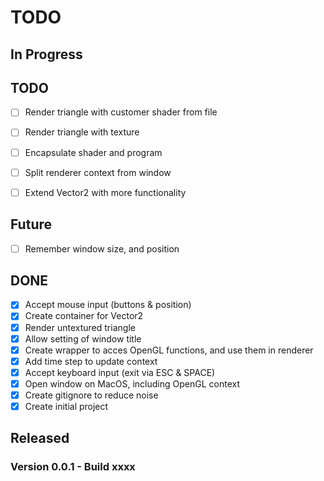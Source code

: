 # TODO


## In Progress


## TODO

- [ ] Render triangle with customer shader from file
- [ ] Render triangle with texture

- [ ] Encapsulate shader and program
- [ ] Split renderer context from window
- [ ] Extend Vector2 with more functionality

## Future

- [ ] Remember window size, and position

## DONE

- [x] Accept mouse input (buttons & position)
- [x] Create container for Vector2
- [x] Render untextured triangle
- [x] Allow setting of window title
- [x] Create wrapper to acces OpenGL functions, and use them in renderer
- [x] Add time step to update context
- [x] Accept keyboard input (exit via ESC & SPACE)
- [x] Open window on MacOS, including OpenGL context
- [x] Create gitignore to reduce noise
- [x] Create initial project

## Released


### Version 0.0.1 - Build xxxx
